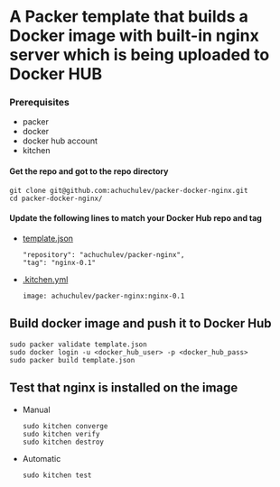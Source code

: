 # A Packer template that builds a Docker image with built-in nginx server which is being uploaded to Docker HUB

### Prerequisites

* packer
* docker
* docker hub account
* kitchen

#### Get the repo and got to the repo directory
  
   ```
   git clone git@github.com:achuchulev/packer-docker-nginx.git
   cd packer-docker-nginx/
   ```

#### Update the following lines to match your Docker Hub repo and tag

  * [template.json](https://github.com/achuchulev/packer-docker-nginx/blob/master/template.json)
   
    ```
    "repository": "achuchulev/packer-nginx",
    "tag": "nginx-0.1"
    ```

  * [.kitchen.yml](https://github.com/achuchulev/packer-docker-nginx/blob/master/.kitchen.yml)

    `image: achuchulev/packer-nginx:nginx-0.1`
    
  
## Build docker image and push it to Docker Hub
   
  ```
  sudo packer validate template.json
  sudo docker login -u <docker_hub_user> -p <docker_hub_pass>
  sudo packer build template.json
  ```

## Test that nginx is installed on the image

* Manual

  ```
  sudo kitchen converge
  sudo kitchen verify
  sudo kitchen destroy
  ```

* Automatic

  `sudo kitchen test`
